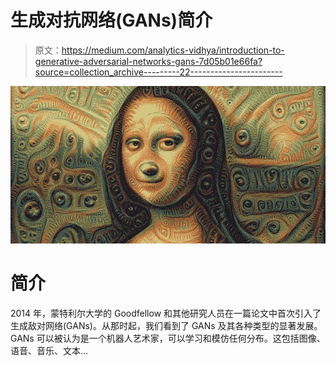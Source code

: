 # 生成对抗网络(GANs)简介

> 原文：<https://medium.com/analytics-vidhya/introduction-to-generative-adversarial-networks-gans-7d05b01e66fa?source=collection_archive---------22----------------------->

![](img/9afcf60873335bc15731743e8a587018.png)

# **简介**

2014 年，蒙特利尔大学的 Goodfellow 和其他研究人员在一篇论文中首次引入了生成敌对网络(GANs)。从那时起，我们看到了 GANs 及其各种类型的显著发展。GANs 可以被认为是一个机器人艺术家，可以学习和模仿任何分布。这包括图像、语音、音乐、文本…